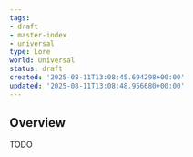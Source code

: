 ```yaml
---
tags:
- draft
- master-index
- universal
type: Lore
world: Universal
status: draft
created: '2025-08-11T13:08:45.694298+00:00'
updated: '2025-08-11T13:08:48.956680+00:00'
---
```



## Overview

TODO

